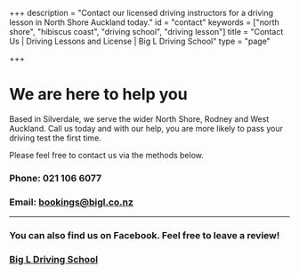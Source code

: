 +++
description = "Contact our licensed driving instructors for a driving lesson in North Shore Auckland today."
id = "contact"
keywords = ["north shore", "hibiscus coast", "driving school", "driving lesson"]
title = "Contact Us | Driving Lessons and License | Big L Driving School"
type = "page"

+++
# We are here to help you

Based in Silverdale, we serve the wider North Shore, Rodney and West Auckland. Call us today and with our help, you are more likely to pass your driving test the first time.

Please feel free to contact us via the methods below.

### Phone: 021 106 6077

### Email: [bookings@bigl.co.nz](mailto:bookings@bigl.co.nz?Subject=Big%20L%20site%20booking%20enquiry&Body=%5BPlease%20include%20a%20phone%20number%20with%20your%20email%20so%20we%20can%20contact%20you%5D)

<hr>

### You can also find us on Facebook. Feel free to leave a review!

### [Big L Driving School](https://www.facebook.com/BigLDrivingSchool)